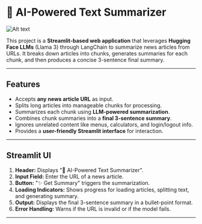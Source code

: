 # 📰 AI-Powered Text Summarizer
![Alt text](<img width="1618" height="782" alt="Screenshot 2025-10-03 164251" src="https://github.com/user-attachments/assets/9c86d6e3-3081-4dfd-b397-6b51819e307c" />
)


This project is a **Streamlit-based web application** that leverages **Hugging Face LLMs** (Llama 3) through LangChain to summarize news articles from URLs. It breaks down articles into chunks, generates summaries for each chunk, and then produces a concise 3-sentence final summary.

---

## Features

- Accepts **any news article URL** as input.
- Splits long articles into manageable chunks for processing.
- Summarizes each chunk using **LLM-powered summarization**.
- Combines chunk summaries into a **final 3-sentence summary**.
- Ignores unrelated content like menus, calculators, and login/logout info.
- Provides a **user-friendly Streamlit interface** for interaction.

---

## Streamlit UI

1. **Header:** Displays "📰 AI-Powered Text Summarizer".
2. **Input Field:** Enter the URL of a news article.
3. **Button:** "✨ Get Summary" triggers the summarization.
4. **Loading Indicators:** Shows progress for loading articles, splitting text, and generating summary.
5. **Output:** Displays the final 3-sentence summary in a bullet-point format.
6. **Error Handling:** Warns if the URL is invalid or if the model fails.


---
